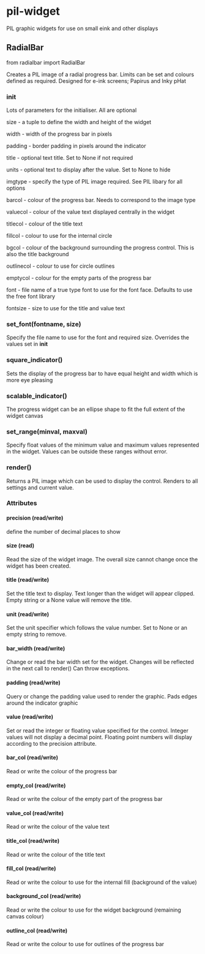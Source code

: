 # pil-widget
PIL graphic widgets for use on small eink and other displays

## RadialBar

from radialbar import RadialBar

Creates a PIL image of a radial progress bar. Limits can be set and colours defined as required.
Designed for e-ink screens; Papirus and Inky pHat

### __init__

Lots of parameters for the initialiser. All are optional

size - a tuple to define the width and height of the widget

width - width of the progress bar in pixels

padding - border padding in pixels around the indicator

title - optional text title. Set to None if not required

units - optional text to display after the value. Set to None to hide

imgtype - specify the type of PIL image required. See PIL libary for all options

barcol - colour of the progress bar. Needs to correspond to the image type

valuecol - colour of the value text displayed centrally in the widget

titlecol - colour of the title text

fillcol - colour to use for the internal circle

bgcol - colour of the background surrounding the progress control. This is also the title background

outlinecol - colour to use for circle outlines

emptycol - colour for the empty parts of the progress bar

font - file name of a true type font to use for the font face. Defaults to use the free font library

fontsize - size to use for the title and value text

### set_font(fontname, size)
Specify the file name to use for the font and required size. Overrides the values set in __init__

### square_indicator()
Sets the display of the progress bar to have equal height and width which is more eye pleasing

### scalable_indicator()
The progress widget can be an ellipse shape to fit the full extent of the widget canvas

### set_range(minval, maxval)
Specify float values of the minimum value and maximum values represented in the widget. Values can be outside these ranges without error.

### render()
Returns a PIL image which can be used to display the control. Renders to all settings and current value.

### Attributes
#### precision (read/write)
define the number of decimal places to show

#### size (read)
Read the size of the widget image. The overall size cannot change once the widget has been created.

#### title (read/write)
Set the title text to display. Text longer than the widget will appear clipped.
Empty string or a None value will remove the title.

#### unit (read/write)
Set the unit specifier which follows the value number. Set to None or an empty string to remove.

#### bar_width (read/write)
Change or read the bar width set for the widget. Changes will be reflected in the next call to render()
Can throw exceptions.

#### padding (read/write)
Query or change the padding value used to render the graphic. Pads edges around the indicator graphic

#### value (read/write)
Set or read the integer or floating value specified for the control. Integer values will not display a decimal point. Floating point numbers will display according to the precision attribute.

#### bar_col (read/write)
Read or write the colour of the progress bar

#### empty_col (read/write)
Read or write the colour of the empty part of the progress bar

#### value_col (read/write)
Read or write the colour of the value text

#### title_col (read/write)
Read or write the colour of the title text

#### fill_col (read/write)
Read or write the colour to use for the internal fill (background of the value)

#### background_col (read/write)
Read or write the colour to use for the widget background (remaining canvas colour)

#### outline_col (read/write)
Read or write the colour to use for outlines of the progress bar






